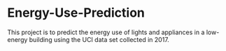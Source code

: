 # Energy-Use-Prediction
This project is to predict the energy use of lights and appliances in a low-energy building using the UCI data set collected in 2017. 
